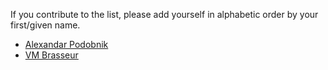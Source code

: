 If you contribute to the list, please add yourself in alphabetic order by your first/given name.

* [Alexandar Podobnik](https://github.com/alexandarp)
* [VM Brasseur](https://github.com/vmbrasseur)
